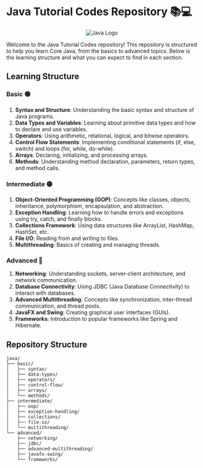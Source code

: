 # Java Tutorial Codes Repository 📚💻

<p align="center">
  <img src="https://upload.wikimedia.org/wikipedia/en/3/30/Java_programming_language_logo.svg" alt="Java Logo">
</p>

Welcome to the Java Tutorial Codes repository! This repository is structured to help you learn Core Java, from the basics to advanced topics. Below is the learning structure and what you can expect to find in each section.

## Learning Structure

### Basic 🟢
1. **Syntax and Structure**: Understanding the basic syntax and structure of Java programs.
2. **Data Types and Variables**: Learning about primitive data types and how to declare and use variables.
3. **Operators**: Using arithmetic, relational, logical, and bitwise operators.
4. **Control Flow Statements**: Implementing conditional statements (if, else, switch) and loops (for, while, do-while).
5. **Arrays**: Declaring, initializing, and processing arrays.
6. **Methods**: Understanding method declaration, parameters, return types, and method calls.

### Intermediate 🟡
1. **Object-Oriented Programming (OOP)**: Concepts like classes, objects, inheritance, polymorphism, encapsulation, and abstraction.
2. **Exception Handling**: Learning how to handle errors and exceptions using try, catch, and finally blocks.
3. **Collections Framework**: Using data structures like ArrayList, HashMap, HashSet, etc.
4. **File I/O**: Reading from and writing to files.
5. **Multithreading**: Basics of creating and managing threads.

### Advanced 🔴
1. **Networking**: Understanding sockets, server-client architecture, and network communication.
2. **Database Connectivity**: Using JDBC (Java Database Connectivity) to interact with databases.
3. **Advanced Multithreading**: Concepts like synchronization, inter-thread communication, and thread pools.
4. **JavaFX and Swing**: Creating graphical user interfaces (GUIs).
5. **Frameworks**: Introduction to popular frameworks like Spring and Hibernate.

## Repository Structure

```plaintext
java/
├── basic/
│   ├── syntax/
│   ├── data-types/
│   ├── operators/
│   ├── control-flow/
│   ├── arrays/
│   └── methods/
├── intermediate/
│   ├── oop/
│   ├── exception-handling/
│   ├── collections/
│   ├── file-io/
│   └── multithreading/
└── advanced/
    ├── networking/
    ├── jdbc/
    ├── advanced-multithreading/
    ├── javafx-swing/
    └── frameworks/
```
